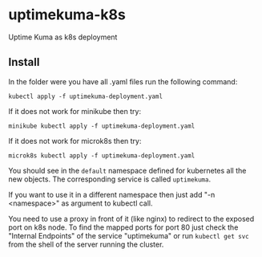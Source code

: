 # uptimekuma-k8s

Uptime Kuma as k8s deployment

## Install

In the folder were you have all .yaml files run the following command:

```
kubectl apply -f uptimekuma-deployment.yaml
```

If it does not work for minikube then try:

```
minikube kubectl apply -f uptimekuma-deployment.yaml
```

If it does not work for microk8s then try:

```
microk8s kubectl apply -f uptimekuma-deployment.yaml
```

You should see in the `default` namespace defined for kubernetes all the new objects.
The corresponding service is called `uptimekuma`.

If you want to use it in a different namespace then just add "-n &lt;namespace&gt;" as argument to kubectl call.

You need to use a proxy in front of it (like nginx) to redirect to the exposed port on k8s node.
To find the mapped ports for port 80 just check the "Internal Endpoints" of the service "uptimekuma"
or run `kubectl get svc` from the shell of the server running the cluster.
